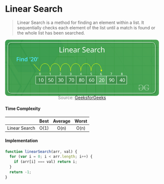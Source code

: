 # Linear Search

> Linear Search is a method for finding an element within a list. It sequentially checks each element of the list until a match is found or the whole list has been searched.

![](linearSearch.png)

<p style="color: #888888; text-align: center; margin-top: -20px;">Source: <a href="https://www.geeksforgeeks.org/linear-search/">GeeksforGeeks</a></p>

#### Time Complexity

|               | Best | Average | Worst |
| ------------- | :--: | :-----: | :---: |
| Linear Search | O(1) |  O(n)   | O(n)  |

#### Implementation

```javascript
function linearSearch(arr, val) {
  for (var i = 0; i < arr.length; i++) {
    if (arr[i] === val) return i;
  }
  return -1;
}
```

